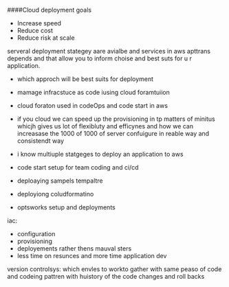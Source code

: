 
####Cloud deployment goals
- Increase speed
- Reduce cost
- Reduce risk at scale

serveral deployment stategey aare avialbe and services in  aws apttrans depends and that allow you to inform choise and best suts for u r application.
- which approch will be best suits for deployment 
- mamage infracstuce as code iusing cloud foramtuiion
- cloud foraton used in codeOps and code start in aws
- if you cloud we can speed up the provisioning in tp matters of minitus whicjh gives us lot of flexibluty and efficynes and how we can increasase the 1000 of 1000 of server confuigure in reable way and consistendt way 

- i know multiuple statgeges to deploy an application to aws 
- code start setup for team coding  and ci/cd
- deploaying sampels tempaltre 
- deployiong coludformatino 
- optsworks setup and deployments 

iac: 
- configuration 
- provisioning
- deployements rather thens mauval sters 
- less time on resunces and more time application dev

version controlsys: which envles to workto gather with same peaso of code and codeing pattren with huistory of the code changes and roll backs 
